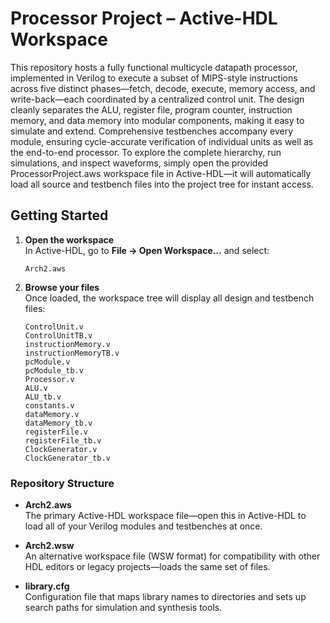 # Processor Project – Active-HDL Workspace

This repository hosts a fully functional multicycle datapath processor, implemented in Verilog to execute a subset of MIPS-style instructions across five distinct phases—fetch, decode, execute, memory access, and write-back—each coordinated by a centralized control unit. The design cleanly separates the ALU, register file, program counter, instruction memory, and data memory into modular components, making it easy to simulate and extend. Comprehensive testbenches accompany every module, ensuring cycle-accurate verification of individual units as well as the end-to-end processor. To explore the complete hierarchy, run simulations, and inspect waveforms, simply open the provided ProcessorProject.aws workspace file in Active-HDL—it will automatically load all source and testbench files into the project tree for instant access.
## Getting Started

1. **Open the workspace**  
   In Active-HDL, go to **File → Open Workspace…** and select:
   ```
   Arch2.aws
   ```

2. **Browse your files**  
   Once loaded, the workspace tree will display all design and testbench files:
   ```
   ControlUnit.v
   ControlUnitTB.v
   instructionMemory.v
   instructionMemoryTB.v
   pcModule.v
   pcModule_tb.v
   Processor.v
   ALU.v
   ALU_tb.v
   constants.v
   dataMemory.v
   dataMemory_tb.v
   registerFile.v
   registerFile_tb.v
   ClockGenerator.v
   ClockGenerator_tb.v
   ```

### Repository Structure

- **Arch2.aws**  
  The primary Active-HDL workspace file—open this in Active-HDL to load all of your Verilog modules and testbenches at once.

- **Arch2.wsw**  
  An alternative workspace file (WSW format) for compatibility with other HDL editors or legacy projects—loads the same set of files.

- **library.cfg**  
  Configuration file that maps library names to directories and sets up search paths for simulation and synthesis tools.

